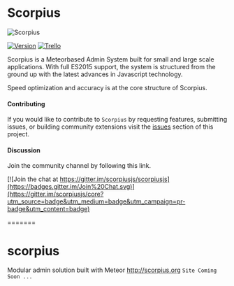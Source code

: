 # Scorpius


![Scorpius][1]

[![Version](https://img.shields.io/badge/Version-0.1.0-blue.svg?style=flat-square)]() [![Trello](https://img.shields.io/badge/Favro-Roadmap-yellow.svg?style=flat-square)](https://favro.com/organization/33e97eaca264ea0a2fd4dc99/01d1aa78db9d627ac3b21ef8)

Scorpius is a Meteorbased Admin System built for small and large scale applications. With full ES2015 support, the system is structured from the ground up with the latest advances in Javascript technology.

Speed optimization and accuracy is at the core structure of Scorpius.

#### Contributing
If you would like to contribute to `Scorpius` by requesting features, submitting issues, or building community extensions visit the [issues](https://github.com/scorpiusjs/scorpiusjs/issues) section of this project. 

#### Discussion
Join the community channel by following this link.

[![Join the chat at https://gitter.im/scorpiusjs/scorpiusjs](https://badges.gitter.im/Join%20Chat.svg)](https://gitter.im/scorpiusjs/core?utm_source=badge&utm_medium=badge&utm_campaign=pr-badge&utm_content=badge)


  [1]: https://raw.githubusercontent.com/scorpiusjs/graphics/master/logos/scorpiusjs-logo.png
=======
# scorpius
Modular admin solution built with Meteor http://scorpius.org `Site Coming Soon ...`

